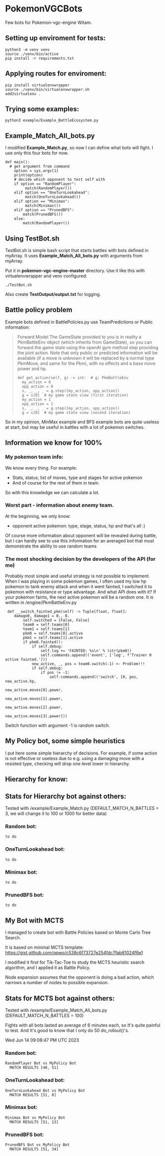 # PokemonVGCBots
Few bots for Pokemon-vgc-engine
Witam.
## Setting up enviroment for tests:
  ```
  python3 -m venv venv
  source ./venv/bin/active
  pip install -r requirements.txt
  ```
## Applying routes for enviroment:
  ```
  pip install virtualenvwrapper
  source ./venv/bin/virtualenvwrapper.sh
  add2virtualenv .
  ```
## Trying some examples:
  ```
  python3 example/Example_BattleEcosystem.py 
  ```
## Example_Match_All_bots.py
I modified **Example_Match.py**, so now I can define what bots will fight.
I use only this four bots for now.
```
def main():
  # get argument from command
    option = sys.argv[1]
    print(option)
    # decide which opponent to test self with
    if option == "RandomPlayer":
         match(RandomPlayer())
    elif option == "OneTurnLookahead":
         match(OneTurnLookahead())
    elif option == "Minimax":
         match(Minimax())
    elif option == "PrunedBFS":
        match(PrunedBFS())
    else:
        match(RandomPlayer())
```

## Using TestBot.sh
TestBot.sh is simple bash script that starts battles with bots defined in myArray.
It uses **Example_Match_All_bots.py** with arguments from myArray.

Put it in **pokemon-vgc-engine-master** directory.
Use it like this with virtualenvwrapper and venv configured:
```
./TestBot.sh
```
Also create **TestOutput/output.txt** for logging.
## Battle policy problem
Example bots defined in BattlePolicies.py use TeamPredictions or Public information:
>Forward Model
>The GameState provided to you is in reality a PkmBattleEnv object (which inherits from GameState), so you can
>forward the game state using the openAI gym method step providing the joint action. Note that only public or predicted
>information will be available (if a move is unknown it will be replaced by a normal type PkmMove, and same for the
>Pkm), with no effects and a base move power and hp.
>   ```
>   def get_action(self, g) -> int:  # g: PkmBattleEnv
>     my_action = 0
>     opp_action = 0
>     s, _, _, _ = g.step([my_action, opp_action])
>     g = s[0]  # my game state view (first iteration)
>     my_action = 1
>     opp_action = 1
>     s, _, _, _ = g.step([my_action, opp_action])
>     g = s[0]  # my game state view (second iteration)
>  ```
So in my opinion, MinMax example and BFS example bots are quite useless at start, but may be useful 
in battles with a lot of pokemon switches.
## Information we know for 100%
### My pokemon team info:
We know every thing. For example:
- Stats, status, list of moves, type and stages for active pokemon
- And of course for the rest of them in team.

So with this knowledge we can calculate a lot.
### Worst part - information about enemy team.
At the beginning, we only know:
- opponent active pokemon: type, stage, status, hp
and that's all :)

Of course more information about opponent will be revealed during battle,
but I can hardly see to use this information for an averaged bot 
that must demonstrate the ability to use random teams
### The most shocking decision by the developers of the API (for me)
Probably most simple and useful strategy is not possible to implement.
When I was playing in some pokemon games, I often used my low hp pokemon to tank enemy attack
and when it went fainted, I switched it to pokemon with resistance or type advantage.
And what API does with it? If your pokemon faints, the next active pokemon will be a random one.
It is written in /engine/PkmBattleEnv.py
```
 def __switch_fainted_pkm(self) -> Tuple[float, float]:
    damage0, damage1 = 0., 0.
        self.switched = [False, False]
        team0 = self.teams[0]
        team1 = self.teams[1]
        pkm0 = self.teams[0].active
        pkm1 = self.teams[1].active
        if pkm0.fainted():
            if self.debug:
                self.log += 'FAINTED: %s\n' % (str(pkm0))
                self.commands.append(('event', ['log', f'Trainer 0 active fainted.']))
            new_active, _, pos = team0.switch(-1) <- Problem!!!
            if self.debug:
                if pos != -1:
                    self.commands.append(('switch', [0, pos, new_active.hp,
                                                     new_active.moves[0].power,
                                                     new_active.moves[1].power,
                                                     new_active.moves[2].power,
                                                     new_active.moves[3].power]))
```
Switch function with argument -1 is random switch.
## My Policy bot, some simple heuristics
I put here some simple hierarchy of decisions. 
For example, if some action is not effective or useless due to e.g. using a damaging move with a resisted type, checking will drop one level lower in hierarchy.
## Hierarchy for know:
## Stats for Hierarchy bot against others:
Tested with /example/Example_Match.py (DEFAULT_MATCH_N_BATTLES = 3, we will change it to 100 or 1000 for better data)
### Random bot:
```
to do
```
### OneTurnLookahead bot:
```
to do
```
### Minimax bot:
```
to do
```
### PrunedBFS bot:
```
to do
```
## My Bot with MCTS
I managed to create bot with Battle Policies based on Monte Carlo Tree Search.

It is based on minimal MCTS template: https://gist.github.com/qpwo/c538c6f73727e254fdc7fab81024f6e1

I modified it first for Tik-Tac-Toe to study the MCTS heuristic search algorithm, and I applied it
as Battle Policy. 

Node expansion assumes that the opponent is doing a bad action, which narrows a number of nodes to possible expansion.

## Stats for MCTS bot against others:
Tested with /example/Example_Match_All_bots.py (DEFAULT_MATCH_N_BATTLES = 100)

Fights with all bots lasted an average of 6 minutes each, so It's quite painful to test.
And It's good to know that I only do 50 do_rollout()'s. 

Wed Jun 14 09:08:47 PM UTC 2023
### Random bot:
```
RandomPlayer Bot vs MyPolicy Bot
  MATCH RESULTS [40, 51]
```
### OneTurnLookahead bot:
```
OneTurnLookahead Bot vs MyPolicy Bot
  MATCH RESULTS [51, 0]
```
### Minimax bot:
```
Minimax Bot vs MyPolicy Bot
  MATCH RESULTS [51, 13]
```
### PrunedBFS bot:
```
PrunedBFS Bot vs MyPolicy Bot
  MATCH RESULTS [51, 34]
```
